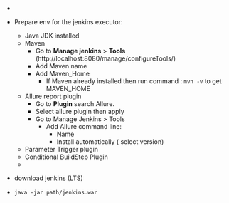 - 
- Prepare env for the jenkins executor:
    - Java JDK installed
    - Maven
      -  Go to **Manage jenkins** > **Tools** (http://localhost:8080/manage/configureTools/)
        - Add Maven name
        - Add Maven_Home
          - If Maven already installed then run command : `mvn -v` to get MAVEN_HOME
    - Allure report plugin
      - Go to **Plugin** search Allure.
      - Select allure plugin then apply
      - Go to Manage Jenkins > Tools
        - Add Allure command line: 
          - Name
          - Install automatically ( select version)
    - Parameter Trigger plugin
    - Conditional BuildStep Plugin
    - 
    
- download jenkins (LTS)
- `java -jar path/jenkins.war`

